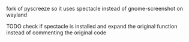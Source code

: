 fork of pyscreeze so it uses spectacle instead of gnome-screenshot on wayland

TODO
check if spectacle is installed and expand the original function instead of commenting the original code
